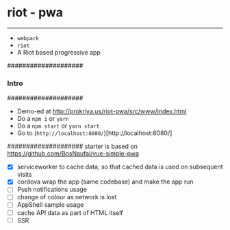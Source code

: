 # riot - pwa

--------
- `webpack`
- `riot`
- A Riot based progressive app


####################
### Intro		####
####################

- Demo-ed at http://prokriya.us/riot-pwa/src/www/index.html
- Do a `npm i` or `yarn`
- Do a `npm start` or `yarn start`
- Go to (`http://localhost:8080/`)[http://localhost:8080/]

####################
starter is based on https://github.com/BosNaufal/vue-simple-pwa


- [X] serviceworker to cache data, so that cached data is used on subsequent visits
- [X] cordova wrap the app (same codebase) and make the app run
- [ ] Push notifications usage
- [ ] change of colour as network is lost
- [ ] AppShell sample usage
- [ ] cache API data as part of HTML itself
- [ ] SSR
